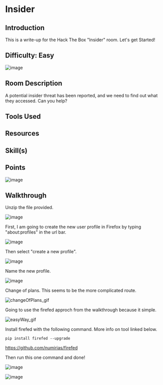 # Insider
## Introduction
This is a write-up for the Hack The Box "Insider" room. Let's get Started!

## Difficulty: Easy
![image](https://github.com/zrmartin71/HTB_Write_Ups/assets/54414820/04f60a04-9fc7-4b82-803c-f63f3892b26c)


## Room Description
A potential insider threat has been reported, and we need to find out what they accessed. Can you help?

## Tools Used


## Resources


## Skill(s)


## Points
![image](https://github.com/zrmartin71/HTB_Write_Ups/assets/54414820/a604e486-b35e-4871-b908-3e2b8ad406ce)

## Walkthrough
Unzip the file provided.

![image](https://github.com/zrmartin71/HTB_Write_Ups/assets/54414820/f803ac89-68ec-4dc4-a714-37902f51a4fc)

First, I am going to create the new user profile in Firefox by typing "about:profiles" in the url bar.

![image](https://github.com/zrmartin71/HTB_Write_Ups/assets/54414820/799f17cb-04e2-499e-8c16-6c83a5d8f89b)

Then select "create a new profile".

![image](https://github.com/zrmartin71/HTB_Write_Ups/assets/54414820/90292e5d-e9c0-4f72-be65-d20c78544cda)

Name the new profile.

![image](https://github.com/zrmartin71/HTB_Write_Ups/assets/54414820/4f72bf5e-0be5-4077-8a34-e19a891c93a9)

Change of plans. This seems to be the more complicated route.

![changeOfPlans_gif](https://github.com/zrmartin71/HTB_Write_Ups/assets/54414820/f317a17a-51eb-4e91-934c-3b1e24a3c156)

Going to use the firefed approch from the walkthrough because it simple. 

![easyWay_gif](https://github.com/zrmartin71/HTB_Write_Ups/assets/54414820/63c469b3-91ea-4aa6-9c79-6e839a7b0320)

Install firefed with the following command. More info on tool linked below.
```
pip install firefed --upgrade 
```
https://github.com/numirias/firefed

Then run this one command and done!

![image](https://github.com/zrmartin71/HTB_Write_Ups/assets/54414820/127343c3-3c3a-4e39-978a-9625bd74c3e5)

![image](https://github.com/zrmartin71/HTB_Write_Ups/assets/54414820/8416db07-53fc-4185-9b49-44527384eaad)


